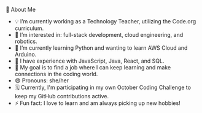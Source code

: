 🌟 About Me

- 💡 I’m currently working as a Technology Teacher, utilizing the Code.org curriculum.
- 👀 I’m interested in: full-stack development, cloud engineering, and robotics.
- 🌱 I’m currently learning Python and wanting to learn AWS Cloud and Arduino.
- 🌟 I have experience with JavaScript, Java, React, and SQL.
- 🎯 My goal is to find a job where I can keep learning and make connections in the coding world.
- 😄 Pronouns: she/her
- 🗓️ Currently, I'm participating in my own October Coding Challenge to keep my GitHub contributions active.
- ⚡ Fun fact: I love to learn and am always picking up new hobbies!

<!---
Pell35/Pell35 is a ✨ special ✨ repository because its `README.md` (this file) appears on your GitHub profile.
You can click the Preview link to take a look at your changes.
--->








